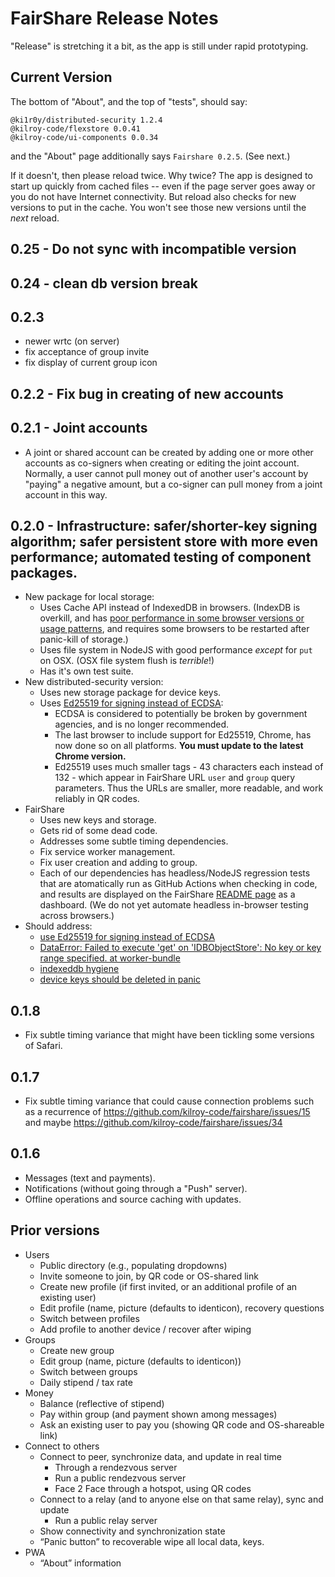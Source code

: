 # FairShare Release Notes

"Release" is stretching it a bit, as the app is still under rapid prototyping.

## Current Version

The bottom of "About", and the top of "tests", should say:
```
@ki1r0y/distributed-security 1.2.4
@kilroy-code/flexstore 0.0.41
@kilroy-code/ui-components 0.0.34
```

and the "About" page additionally says `Fairshare 0.2.5`. (See next.)

If it doesn't, then please reload twice. Why twice? The app is designed to start up quickly from cached files -- even if the page server goes away or you do not have Internet connectivity. But reload also checks for new versions to put in the cache. You won't see those new versions until the _next_ reload.

## 0.25 - Do not sync with incompatible version
## 0.24 - clean db version break

## 0.2.3
- newer wrtc (on server)
- fix acceptance of group invite
- fix display of current group icon

## 0.2.2 - Fix bug in creating of new accounts

## 0.2.1 - Joint accounts

- A joint or shared account can be created by adding one or more other accounts as co-signers when creating or editing the joint account. Normally, a user cannot pull money out of another user's account by "paying" a negative amount, but a co-signer can pull money from a joint account in this way.

## 0.2.0 - Infrastructure: safer/shorter-key signing algorithm; safer persistent store with more even performance; automated testing of component packages.

- New package for local storage:
  - Uses Cache API instead of IndexedDB in browsers. (IndexDB is overkill, and has [poor performance in some browser versions or usage patterns](https://www.reddit.com/r/javascript/comments/r0axv1/why_indexeddb_is_slow_and_what_to_use_instead/), and requires some browsers to be restarted after panic-kill of storage.)
  - Uses file system in NodeJS with good performance _except_ for `put` on OSX. (OSX file system flush is _terrible_!)
  - Has it's own test suite.
- New distributed-security version:
  - Uses new storage package for device keys.
  - Uses [Ed25519 for signing instead of ECDSA](https://github.com/kilroy-code/fairshare/issues/10):
    - ECDSA is considered to potentially be broken by government agencies, and is no longer recommended.
    - The last browser to include support for Ed25519, Chrome, has now done so on all platforms. **You must update to the latest Chrome version.**
    - Ed25519 uses much smaller tags - 43 characters each instead of 132 - which appear in FairShare URL `user` and `group` query parameters. Thus the URLs are smaller, more readable, and work reliably in QR codes.
- FairShare
  - Uses new keys and storage.
  - Gets rid of some dead code.
  - Addresses some subtle timing dependencies.
  - Fix service worker management.
  - Fix user creation and adding to group.
  - Each of our dependencies has headless/NodeJS regression tests that are atomatically run as GitHub Actions when checking in code, and results are displayed on the FairShare [README page](https://github.com/kilroy-code/fairshare?tab=readme-ov-file#fairshare) as a dashboard. (We do not yet automate headless in-browser testing across browsers.)
- Should address:
  - [use Ed25519 for signing instead of ECDSA](https://github.com/kilroy-code/fairshare/issues/10)
  - [DataError: Failed to execute 'get' on 'IDBObjectStore': No key or key range specified. at worker-bundle](https://github.com/kilroy-code/fairshare/issues/42)
  - [indexeddb hygiene](https://github.com/kilroy-code/fairshare/issues/9)
  - [device keys should be deleted in panic](https://github.com/kilroy-code/fairshare/issues/11)

## 0.1.8

- Fix subtle timing variance that might have been tickling some versions of Safari.

## 0.1.7

- Fix subtle timing variance that could cause connection problems such as a recurrence of https://github.com/kilroy-code/fairshare/issues/15 and maybe https://github.com/kilroy-code/fairshare/issues/34

## 0.1.6

- Messages (text and payments).
- Notifications (without going through a "Push" server).
- Offline operations and source caching with updates.

## Prior versions

- Users
  - Public directory (e.g., populating dropdowns)
  - Invite someone to join, by QR code or OS-shared link
  - Create new profile (if first invited, or an additional profile of an existing user)
  - Edit profile (name, picture (defaults to identicon), recovery questions
  - Switch between profiles
  - Add profile to another device / recover after wiping
- Groups
  - Create new group
  - Edit group (name, picture (defaults to identicon))
  - Switch between groups
  - Daily stipend / tax rate
- Money
  - Balance (reflective of stipend)
  - Pay within group (and payment shown among messages)
  - Ask an existing user to pay you (showing QR code and OS-shareable link)
- Connect to others
  - Connect to peer, synchronize data, and update in real time
    - Through a rendezvous server
    - Run a public rendezvous server
    - Face 2 Face through a hotspot, using QR codes
  - Connect to a relay (and to anyone else on that same relay), sync and update
    - Run a public relay server
  - Show connectivity and synchronization state
  - “Panic button” to recoverable wipe all local data, keys.
- PWA
  - “About” information

